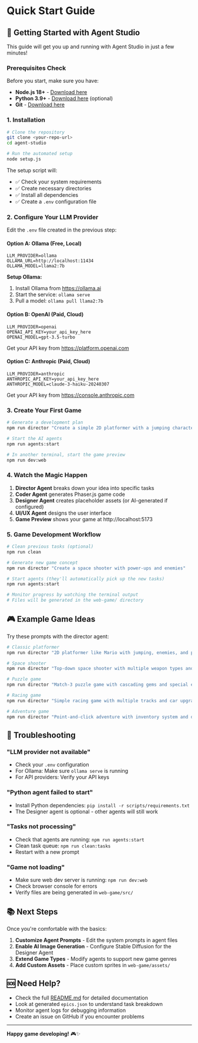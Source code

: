 # Quick Start Guide

## 🚀 Getting Started with Agent Studio

This guide will get you up and running with Agent Studio in just a few minutes!

### Prerequisites Check

Before you start, make sure you have:

- **Node.js 18+** - [Download here](https://nodejs.org/)
- **Python 3.9+** - [Download here](https://python.org/) (optional)
- **Git** - [Download here](https://git-scm.com/)

### 1. Installation

```bash
# Clone the repository
git clone <your-repo-url>
cd agent-studio

# Run the automated setup
node setup.js
```

The setup script will:
- ✅ Check your system requirements
- ✅ Create necessary directories
- ✅ Install all dependencies
- ✅ Create a `.env` configuration file

### 2. Configure Your LLM Provider

Edit the `.env` file created in the previous step:

#### Option A: Ollama (Free, Local)
```env
LLM_PROVIDER=ollama
OLLAMA_URL=http://localhost:11434
OLLAMA_MODEL=llama2:7b
```

**Setup Ollama:**
1. Install Ollama from https://ollama.ai
2. Start the service: `ollama serve`
3. Pull a model: `ollama pull llama2:7b`

#### Option B: OpenAI (Paid, Cloud)
```env
LLM_PROVIDER=openai
OPENAI_API_KEY=your_api_key_here
OPENAI_MODEL=gpt-3.5-turbo
```

Get your API key from https://platform.openai.com

#### Option C: Anthropic (Paid, Cloud)
```env
LLM_PROVIDER=anthropic
ANTHROPIC_API_KEY=your_api_key_here
ANTHROPIC_MODEL=claude-3-haiku-20240307
```

Get your API key from https://console.anthropic.com

### 3. Create Your First Game

```bash
# Generate a development plan
npm run director "Create a simple 2D platformer with a jumping character and collectible coins"

# Start the AI agents
npm run agents:start

# In another terminal, start the game preview
npm run dev:web
```

### 4. Watch the Magic Happen

1. **Director Agent** breaks down your idea into specific tasks
2. **Coder Agent** generates Phaser.js game code
3. **Designer Agent** creates placeholder assets (or AI-generated if configured)
4. **UI/UX Agent** designs the user interface
5. **Game Preview** shows your game at http://localhost:5173

### 5. Game Development Workflow

```bash
# Clean previous tasks (optional)
npm run clean

# Generate new game concept
npm run director "Create a space shooter with power-ups and enemies"

# Start agents (they'll automatically pick up the new tasks)
npm run agents:start

# Monitor progress by watching the terminal output
# Files will be generated in the web-game/ directory
```

## 🎮 Example Game Ideas

Try these prompts with the director agent:

```bash
# Classic platformer
npm run director "2D platformer like Mario with jumping, enemies, and power-ups"

# Space shooter
npm run director "Top-down space shooter with multiple weapon types and asteroid fields"

# Puzzle game
npm run director "Match-3 puzzle game with cascading gems and special effects"

# Racing game
npm run director "Simple racing game with multiple tracks and car upgrades"

# Adventure game
npm run director "Point-and-click adventure with inventory system and dialogue"
```

## 🔧 Troubleshooting

### "LLM provider not available"
- Check your `.env` configuration
- For Ollama: Make sure `ollama serve` is running
- For API providers: Verify your API keys

### "Python agent failed to start"
- Install Python dependencies: `pip install -r scripts/requirements.txt`
- The Designer agent is optional - other agents will still work

### "Tasks not processing"
- Check that agents are running: `npm run agents:start`
- Clean task queue: `npm run clean:tasks`
- Restart with a new prompt

### "Game not loading"
- Make sure web dev server is running: `npm run dev:web`
- Check browser console for errors
- Verify files are being generated in `web-game/src/`

## 📚 Next Steps

Once you're comfortable with the basics:

1. **Customize Agent Prompts** - Edit the system prompts in agent files
2. **Enable AI Image Generation** - Configure Stable Diffusion for the Designer Agent
3. **Extend Game Types** - Modify agents to support new game genres
4. **Add Custom Assets** - Place custom sprites in `web-game/assets/`

## 🆘 Need Help?

- Check the full [README.md](README.md) for detailed documentation
- Look at generated `epics.json` to understand task breakdown
- Monitor agent logs for debugging information
- Create an issue on GitHub if you encounter problems

---

**Happy game developing!** 🎮✨
